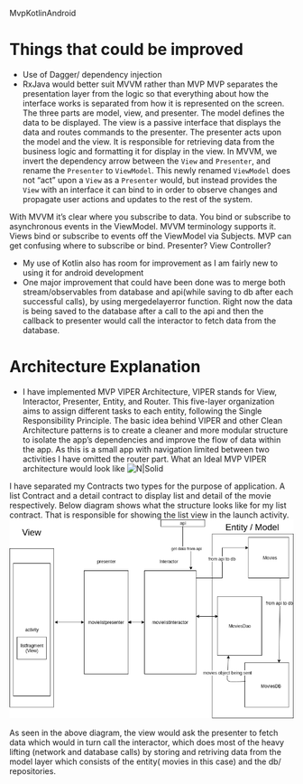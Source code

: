 MvpKotlinAndroid



# Things that could be improved

  - Use of Dagger/ dependency injection
  - RxJava would better suit MVVM rather than MVP
MVP separates the presentation layer from the logic so that everything about how the interface works is separated from how it is represented on the screen. The three parts are model, view, and presenter. The model defines the data to be displayed. The view is a passive interface that displays the data and routes commands to the presenter. The presenter acts upon the model and the view. It is responsible for retrieving data from the business logic and formatting it for display in the view.
In MVVM, we invert the dependency arrow between the `View` and `Presenter`, and rename the `Presenter` to `ViewModel`. This newly renamed `ViewModel` does not “act” upon a `View` as a `Presenter` would, but instead provides the `View` with an interface it can bind to in order to observe changes and propagate user actions and updates to the rest of the system.

With MVVM it’s clear where you subscribe to data. You bind or subscribe to asynchronous events in the ViewModel. MVVM terminology supports it. Views bind or subscribe to events off the ViewModel via Subjects.
MVP can get confusing where to subscribe or bind. Presenter? View Controller?
   - My use of Kotlin also has room for improvement as I am fairly new to using it for android development
   - One major improvement that could have been done was to merge both stream/observables from database and api(while saving to db after each successful calls), by using mergedelayerror function. Right now the data is being saved to the database after a call to the api and then the callback to presenter would call the interactor to fetch data from the database.

# Architecture Explanation
  - I have implemented MVP VIPER Architecture, VIPER stands for View, Interactor, Presenter, Entity, and Router. This five-layer organization aims to assign different tasks to each entity, following the Single Responsibility Principle. The basic idea behind VIPER and other Clean Architecture patterns is to create a cleaner and more modular structure to isolate the app’s dependencies and improve the flow of data within the app. As this is a small app with navigation limited between two activities I have omitted the router part.
  What an Ideal MVP VIPER architecture would look like
  ![N|Solid](https://koenig-media.raywenderlich.com/uploads/2018/02/viper-scheme-480x273.png)

  I have separated my Contracts two types for the purpose of application. A list Contract and a detail contract to display list and detail of the movie respectively.
  Below diagram shows what the structure looks like for my list contract. That is responsible for showing the list view in the launch activity.
  ![N|Solid](https://github.com/raihan-mpower/tmdbMVPKotlinAndroid/blob/master/_mvpkotlin.png?raw=true)
  
  As seen in the above diagram, the view would ask the presenter to fetch data which would in turn call the interactor, which does most of the heavy lifting (network and database calls) by storing and retriving data from the model layer which consists of the entity( movies in this case) and the db/ repositories.
